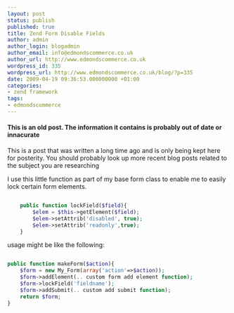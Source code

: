 ```yaml
---
layout: post
status: publish
published: true
title: Zend Form Disable Fields
author: admin
author_login: blogadmin
author_email: info@edmondscommerce.co.uk
author_url: http://www.edmondscommerce.co.uk
wordpress_id: 335
wordpress_url: http://www.edmondscommerce.co.uk/blog/?p=335
date: 2009-04-19 09:36:53.000000000 +01:00
categories:
- zend framework
tags:
- edmondscommerce
---
```

<div class="oldpost"><h4>This is an old post. The information it contains is probably out of date or innacurate</h4>
<p>
This is a post that was written a long time ago and is only being kept here for posterity.
You should probably look up more recent blog posts related to the subject you are researching
</p>
</div>
I use this little function as part of my base form class to enable me to easily lock certain form elements.

```php

    public function lockField($field){        
        $elem = $this->getElement($field);        
        $elem->setAttrib('disabled', true);
        $elem->setAttrib('readonly',true);
    }

```

usage might be like the following:
```php

public function makeForm($action){
	$form = new My_Form(array('action'=>$action));
	$form->addElement(.. custom form add element function);
	$form->lockField('fieldname');
	$form->addSubmit(.. custom add submit function);
	return $form;
}

```
